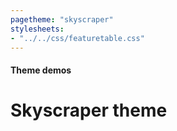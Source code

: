 ```yaml
---
pagetheme: "skyscraper"
stylesheets:
- "../../css/featuretable.css"
---
```

#### Theme demos

# Skyscraper theme
